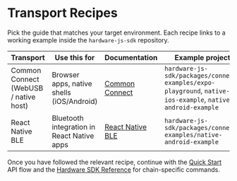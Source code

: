 # Transport Recipes

Pick the guide that matches your target environment. Each recipe links to a working example inside the `hardware-js-sdk` repository.

| Transport | Use this for | Documentation | Example project |
| --- | --- | --- | --- |
| Common Connect (WebUSB / native host) | Browser apps, native shells (iOS/Android) | [Common Connect](common-connect.md) | `hardware-js-sdk/packages/connect-examples/expo-playground`, `native-ios-example`, `native-android-example` |
| React Native BLE | Bluetooth integration in React Native apps | [React Native BLE](react-native-ble.md) | `hardware-js-sdk/packages/connect-examples/native-android-example` |

Once you have followed the relevant recipe, continue with the [Quick Start](../quick-start.md) API flow and the [Hardware SDK Reference](../references/hardware-sdk/README.md) for chain-specific commands.
